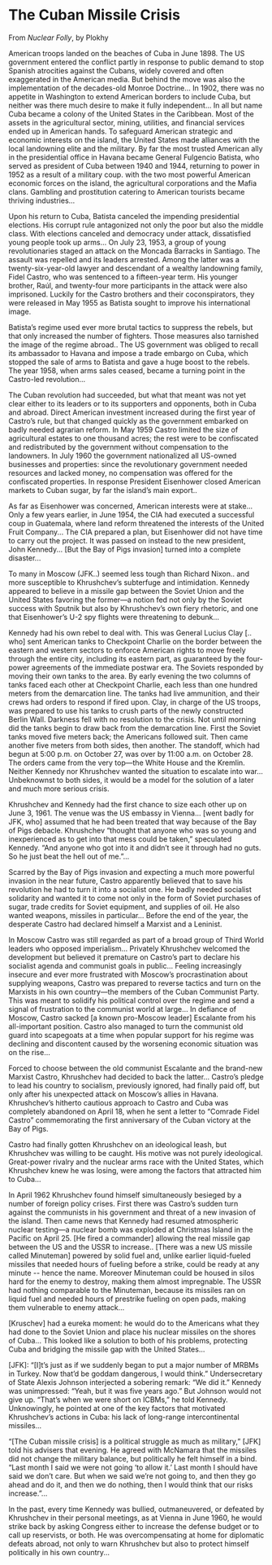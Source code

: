 # The Cuban Missile Crisis

From *Nuclear Folly*, by Plokhy

American troops landed on the beaches of Cuba in June 1898. The US
government entered the conflict partly in response to public demand to
stop Spanish atrocities against the Cubans, widely covered and often
exaggerated in the American media. But behind the move was also the
implementation of the decades-old Monroe Doctrine... In 1902, there
was no appetite in Washington to extend American borders to include
Cuba, but neither was there much desire to make it fully
independent... In all but name Cuba became a colony of the United
States in the Caribbean. Most of the assets in the agricultural
sector, mining, utilities, and financial services ended up in American
hands. To safeguard American strategic and economic interests on the
island, the United States made alliances with the local landowning
elite and the military. By far the most trusted American ally in the
presidential office in Havana became General Fulgencio Batista, who
served as president of Cuba between 1940 and 1944, returning to power
in 1952 as a result of a military coup. with the two most powerful
American economic forces on the island, the agricultural corporations
and the Mafia clans. Gambling and prostitution catering to American
tourists became thriving industries...

Upon his return to Cuba, Batista canceled the impending presidential
elections. His corrupt rule antagonized not only the poor but also the
middle class. With elections canceled and democracy under attack,
dissatisfied young people took up arms... On July 23, 1953, a group of
young revolutionaries staged an attack on the Moncada Barracks in
Santiago. The assault was repelled and its leaders arrested. Among the
latter was a twenty-six-year-old lawyer and descendant of a wealthy
landowning family, Fidel Castro, who was sentenced to a fifteen-year
term. His younger brother, Raúl, and twenty-four more participants in
the attack were also imprisoned.  Luckily for the Castro brothers and
their coconspirators, they were released in May 1955 as Batista sought
to improve his international image.

Batista’s regime used ever more brutal tactics to suppress the rebels,
but that only increased the number of fighters. Those measures also
tarnished the image of the regime abroad.. The US government was
obliged to recall its ambassador to Havana and impose a trade embargo
on Cuba, which stopped the sale of arms to Batista and gave a huge
boost to the rebels. The year 1958, when arms sales ceased, became a
turning point in the Castro-led revolution...

The Cuban revolution had succeeded, but what that meant was not yet
clear either to its leaders or to its supporters and opponents, both
in Cuba and abroad. Direct American investment increased during the
first year of Castro’s rule, but that changed quickly as the
government embarked on badly needed agrarian reform. In May 1959
Castro limited the size of agricultural estates to one thousand acres;
the rest were to be confiscated and redistributed by the government
without compensation to the landowners. In July 1960 the government
nationalized all US-owned businesses and properties: since the
revolutionary government needed resources and lacked money, no
compensation was offered for the confiscated properties. In response
President Eisenhower closed American markets to Cuban sugar, by far
the island’s main export..

As far as Eisenhower was concerned, American interests were at
stake...  Only a few years earlier, in June 1954, the CIA had executed
a successful coup in Guatemala, where land reform threatened the
interests of the United Fruit Company... The CIA prepared a plan, but
Eisenhower did not have time to carry out the project. It was passed
on instead to the new president, John Kennedy... [But the Bay of Pigs
invasion] turned into a complete disaster...

<a name='gap'/>

To many in Moscow (JFK..) seemed less tough than Richard Nixon..  and
more susceptible to Khrushchev’s subterfuge and intimidation. Kennedy
appeared to believe in a missile gap between the Soviet Union and the
United States favoring the former—a notion fed not only by the Soviet
success with Sputnik but also by Khrushchev’s own fiery rhetoric, and
one that Eisenhower’s U-2 spy flights were threatening to debunk...

<a name='berlin'/>

Kennedy had his own rebel to deal with. This was General Lucius Clay
[.. who] sent American tanks to Checkpoint Charlie on the border
between the eastern and western sectors to enforce American rights to
move freely through the entire city, including its eastern part, as
guaranteed by the four-power agreements of the immediate postwar
era. The Soviets responded by moving their own tanks to the area. By
early evening the two columns of tanks faced each other at Checkpoint
Charlie, each less than one hundred meters from the demarcation
line. The tanks had live ammunition, and their crews had orders to
respond if fired upon. Clay, in charge of the US troops, was prepared
to use his tanks to crush parts of the newly constructed Berlin
Wall. Darkness fell with no resolution to the crisis. Not until
morning did the tanks begin to draw back from the demarcation
line. First the Soviet tanks moved five meters back; the Americans
followed suit. Then came another five meters from both sides, then
another. The standoff, which had begun at 5:00 p.m. on October 27, was
over by 11:00 a.m. on October 28. The orders came from the very
top—the White House and the Kremlin. Neither Kennedy nor Khrushchev
wanted the situation to escalate into war... Unbeknownst to both
sides, it would be a model for the solution of a later and much more
serious crisis.

Khrushchev and Kennedy had the first chance to size each other up on
June 3, 1961. The venue was the US embassy in Vienna... [went badly
for JFK, who] assumed that he had been treated that way because of the
Bay of Pigs debacle. Khrushchev “thought that anyone who was so young
and inexperienced as to get into that mess could be taken,” speculated
Kennedy. “And anyone who got into it and didn’t see it through had no
guts. So he just beat the hell out of me.”...

Scarred by the Bay of Pigs invasion and expecting a much more powerful
invasion in the near future, Castro apparently believed that to save
his revolution he had to turn it into a socialist one. He badly needed
socialist solidarity and wanted it to come not only in the form of
Soviet purchases of sugar, trade credits for Soviet equipment, and
supplies of oil. He also wanted weapons, missiles in
particular... Before the end of the year, the desperate Castro had
declared himself a Marxist and a Leninist.

In Moscow Castro was still regarded as part of a broad group of Third
World leaders who opposed imperialism... Privately Khrushchev welcomed
the development but believed it premature on Castro’s part to declare
his socialist agenda and communist goals in public... Feeling
increasingly insecure and ever more frustrated with Moscow’s
procrastination about supplying weapons, Castro was prepared to
reverse tactics and turn on the Marxists in his own country—the
members of the Cuban Communist Party. This was meant to solidify his
political control over the regime and send a signal of frustration to
the communist world at large... In defiance of Moscow, Castro sacked
[a known pro-Moscow leader] Escalante from his all-important
position. Castro also managed to turn the communist old guard into
scapegoats at a time when popular support for his regime was declining
and discontent caused by the worsening economic situation was on the
rise...

Forced to choose between the old communist Escalante and the brand-new
Marxist Castro, Khrushchev had decided to back the latter... Castro’s
pledge to lead his country to socialism, previously ignored, had
finally paid off, but only after his unexpected attack on Moscow’s
allies in Havana. Khrushchev’s hitherto cautious approach to Castro
and Cuba was completely abandoned on April 18, when he sent a letter
to “Comrade Fidel Castro” commemorating the first anniversary of the
Cuban victory at the Bay of Pigs.

Castro had finally gotten Khrushchev on an ideological leash, but
Khrushchev was willing to be caught. His motive was not purely
ideological. Great-power rivalry and the nuclear arms race with the
United States, which Khrushchev knew he was losing, were among the
factors that attracted him to Cuba...

In April 1962 Khrushchev found himself simultaneously besieged by a
number of foreign policy crises. First there was Castro’s sudden turn
against the communists in his government and threat of a new invasion
of the island. Then came news that Kennedy had resumed atmospheric
nuclear testing—a nuclear bomb was exploded at Christmas Island in the
Pacific on April 25. [He fired a commander] allowing the real missile
gap between the US and the USSR to increase.. [There was a new US
missile called Minuteman] powered by solid fuel and, unlike earlier
liquid-fueled missiles that needed hours of fueling before a strike,
could be ready at any minute -- hence the name. Moreover Minuteman
could be housed in silos hard for the enemy to destroy, making them
almost impregnable. The USSR had nothing comparable to the Minuteman,
because its missiles ran on liquid fuel and needed hours of prestrike
fueling on open pads, making them vulnerable to enemy attack...

[Kruschev] had a eureka moment: he would do to the Americans what they
had done to the Soviet Union and place his nuclear missiles on the
shores of Cuba... This looked like a solution to both of his problems,
protecting Cuba and bridging the missile gap with the United
States... 

[JFK]: “[I]t’s just as if we suddenly began to put a major number of
MRBMs in Turkey. Now that’d be goddam dangerous, I would think.”
Undersecretary of State Alexis Johnson interjected a sobering remark:
“We did it.”  Kennedy was unimpressed: “Yeah, but it was five years
ago.” But Johnson would not give up. “That’s when we were short on
ICBMs,” he told Kennedy.  Unknowingly, he pointed at one of the key
factors that motivated Khrushchev’s actions in Cuba: his lack of
long-range intercontinental missiles...

“[The Cuban missile crisis] is a political struggle as much as
military,” [JFK] told his advisers that evening. He agreed with
McNamara that the missiles did not change the military balance, but
politically he felt himself in a bind. “Last month I said we were not
going ‘to allow it.’ Last month I should have said we don’t care. But
when we said we’re not going to, and then they go ahead and do it, and
then we do nothing, then I would think that our risks increase.”...

In the past, every time Kennedy was bullied, outmaneuvered, or
defeated by Khrushchev in their personal meetings, as at Vienna in
June 1960, he would strike back by asking Congress either to increase
the defense budget or to call up reservists, or both. He was
overcompensating at home for diplomatic defeats abroad, not only to
warn Khrushchev but also to protect himself politically in his own
country...



